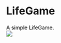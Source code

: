 # LifeGame
A simple LifeGame.  
![](https://user-images.githubusercontent.com/45746273/125197476-c1d80c00-e298-11eb-8734-f6582f2d2a38.gif)
